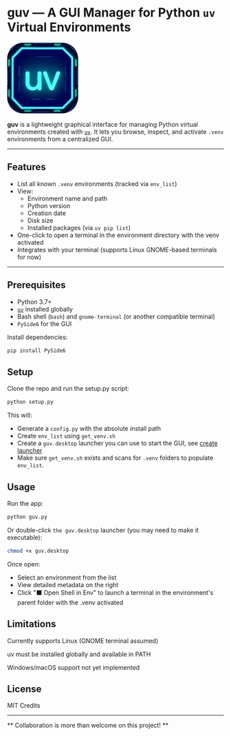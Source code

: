 # guv — A GUI Manager for Python `uv` Virtual Environments

![guv](./assets/uv.png)

**guv** is a lightweight graphical interface for managing Python virtual environments created with [`uv`](https://github.com/astral-sh/uv). It lets you browse, inspect, and activate `.venv` environments from a centralized GUI.

---

## Features

- List all known `.venv` environments (tracked via `env_list`)
- View:
  - Environment name and path
  - Python version
  - Creation date
  - Disk size
  - Installed packages (via `uv pip list`)
- One-click to open a terminal in the environment directory with the venv activated
- Integrates with your terminal (supports Linux GNOME-based terminals for now)

---

## Prerequisites

- Python 3.7+
- [`uv`](https://github.com/astral-sh/uv) installed globally
- Bash shell (`bash`) and `gnome-terminal` (or another compatible terminal)
- `PySide6` for the GUI

Install dependencies:

```bash
pip install PySide6
```

## Setup

Clone the repo and run the setup.py script:

```bash
python setup.py
```

This will:
- Generate a `config.py` with the absolute install path
- Create `env_list` using `get_venv.sh`
- Create a `guv.desktop` launcher you can use to start the GUI, see [create launcher](https://linuxconfig.org/how-to-create-desktop-shortcut-launcher-on-ubuntu-22-04-jammy-jellyfish-linux) 
- Make sure `get_venv.sh` exists and scans for `.venv` folders to populate `env_list`.

## Usage

Run the app:

```bash
python guv.py
```

Or double-click `the guv.desktop` launcher (you may need to make it executable):

```bash
chmod +x guv.desktop
```

Once open:
- Select an environment from the list
- View detailed metadata on the right
- Click "⬛ Open Shell in Env" to launch a terminal in the environment's parent folder with the .venv activated

## Limitations

Currently supports Linux (GNOME terminal assumed)

uv must be installed globally and available in PATH

Windows/macOS support not yet implemented

## License

MIT
Credits


---
** Collaboration is more than welcome on this project! **